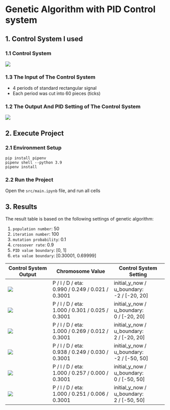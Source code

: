 # Genetic Algorithm with PID Control system
## 1. Control System I used
### 1.1 Control System
![](https://i.imgur.com/uD6GOUn.png)

### 1.3 The Input of The Control System
- 4 periods of standard rectangular signal
- Each period was cut into 60 pieces (ticks)

### 1.2 The Output And PID Setting of The Control System
![](https://i.imgur.com/aAwXYRa.png)

## 2. Execute Project
### 2.1 Environment Setup
```
pip install pipenv
pipenv shell --python 3.9
pipenv install
```

### 2.2 Run the Project
Open the `src/main.ipynb` file, and run all cells

## 3. Results
The result table is based on the following settings of genetic algorithm:
1. `population number`: 50
2. `iteration number`: 100
3. `mutation probability`: 0.1
4. `crossover rate`: 0.9
5.  `PID value boundary`: [0, 1]
6.  `eta value boundary`: [0.30001, 0.69999]


| Control System Output                | Chromosome Value                                     | Control System Setting                          |
| --                                   | --                                                   | --                                              |
| ![](https://i.imgur.com/PpCHRmo.png) | P / I / D / eta:<br />0.990 / 0.249 / 0.021 / 0.3001 | initial_y_now / u_boundary:<br />-2 / [-20, 20] |
| ![](https://i.imgur.com/WvvNBCY.png) | P / I / D / eta:<br />1.000 / 0.301 / 0.025 / 0.3001 | initial_y_now / u_boundary:<br />0 / [-20, 20]  |
| ![](https://i.imgur.com/MIhFG1P.png) | P / I / D / eta:<br />1.000 / 0.269 / 0.012 / 0.3001 | initial_y_now / u_boundary:<br />2 / [-20, 20]  |
| ![](https://i.imgur.com/r45zWmu.png) | P / I / D / eta:<br />0.938 / 0.249 / 0.030 / 0.3001 | initial_y_now / u_boundary:<br />-2 / [-50, 50] |
| ![](https://i.imgur.com/tMVETpy.png) | P / I / D / eta:<br />1.000 / 0.257 / 0.000 / 0.3001 | initial_y_now / u_boundary:<br />0 / [-50, 50]  |
| ![](https://i.imgur.com/EPgnP2n.png) | P / I / D / eta:<br />1.000 / 0.251 / 0.006 / 0.3001 | initial_y_now / u_boundary:<br />2 / [-50, 50]  |